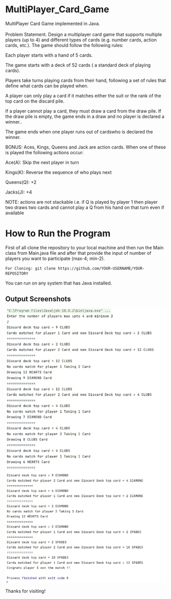 # MultiPlayer_Card_Game
MultiPlayer Card Game implemented in Java.<br><br>
Problem Statement.
Design a multiplayer card game that supports multiple players (up to 4) and different types of cards (e.g. number cards, action cards, etc.). The game should follow the following rules:

Each player starts with a hand of 5 cards.

The game starts with a deck of 52 cards ( a standard deck of playing cards).

Players take turns playing cards from their hand, following a set of rules that define what cards can be played when.

A player can only play a card if it matches either the suit or the rank of the top card on the discard pile.

If a player cannot play a card, they must draw a card from the draw pile. If the draw pile is empty, the game ends in a draw and no player is declared a winner..

The game ends when one player runs out of cardswho is declared the winner.

BONUS: Aces, Kings, Queens and Jack are action cards. When one of these is played the following actions occur:

Ace(A): Skip the next player in turn

Kings(K): Reverse the sequence of who plays next

Queens(Q): +2

Jacks(J): +4

NOTE: actions are not stackable i.e. if Q is played by player 1 then player two draws two cards and cannot play a Q from his hand on that turn even if available

# How to Run the Program
First of all clone the repository to your local machine and then run the Main class from Main.java file and after that provide the input of number of players you want to participate (max-4; min-2).<br>
```
For Cloning: git clone https://github.com/YOUR-USERNAME/YOUR-REPOSITORY
```
You can run on any system that has Java installed.
## Output Screenshots

![Screenshot1](OutputScreenshot/op1.jpg)
![Screenshot1](OutputScreenshot/op5.jpg)

Thanks for visiting!
